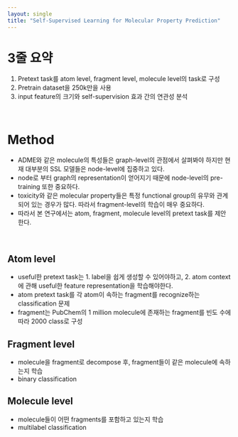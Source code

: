 ```yaml
---
layout: single
title: "Self-Supervised Learning for Molecular Property Prediction"
---
```


# 3줄 요약
1. Pretext task를 atom level, fragment level, molecule level의 task로 구성
2. Pretrain dataset을 250k만을 사용
3. input feature의 크기와 self-supervision 효과 간의 연관성 분석
<br />

# Method
- ADME와 같은 molecule의 특성들은 graph-level의 관점에서 살펴봐야 하지만 현재 대부분의 SSL 모델들은 node-level에 집중하고 있다.
- node로 부터 graph의 representation이 얻어지기 때문에 node-level의 pre-training 또한 중요하다.
- toxicity와 같은 molecular property들은 특정 functional group의 유무와 관계되어 있는 경우가 많다. 따라서 fragment-level의 학습이 매우 중요하다.
- 따라서 본 연구에서는 atom, fragment, molecule level의 pretext task를 제안한다.

<br />

## Atom level
- useful한 pretext task는 1. label을 쉽게 생성할 수 있어야하고, 2. atom context에 관해 useful한 feature representation을 학습해야한다.
- atom pretext task를 각 atom이 속하는 fragment를 recognize하는 classification 문제
- fragment는 PubChem의 1 million molecule에 존재하는 fragment를 빈도 수에 따라 2000 class로 구성

## Fragment level
- molecule을 fragment로 decompose 후, fragment들이 같은 molecule에 속하는지 학습
- binary classification

## Molecule level
- molecule들이 어떤 fragments를 포함하고 있는지 학습
- multilabel classification